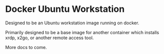 # Docker Ubuntu Workstation 

Designed to be an Ubuntu workstation image running on docker.

Primarily designed to be a base image for another container which installs xrdp, 
x2go, or another remote access tool.

More docs to come.

